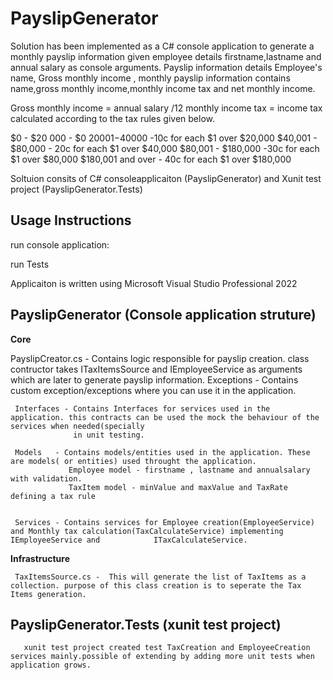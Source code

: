 # PayslipGenerator
Solution has been implemented as a C# console application to generate a monthly payslip information given employee details firstname,lastname and annual salary as console arguments. Payslip information details Employee's name, Gross monthly income , 
 monthly payslip information contains  name,gross monthly income,monthly income tax and net monthly income. 
 
 Gross monthly income = annual salary /12 
 monthly income tax = income tax calculated according to the tax rules given below. 
 
 $0 - $20 000 - $0
 $20001 -$40000 -10c for each $1 over $20,000
 $40,001 - $80,000 - 20c for each $1 over $40,000
 $80,001 - $180,000 -30c for each $1 over $80,000
 $180,001 and over - 40c for each $1 over $180,000
 

Soltuion consits of C# consoleapplicaiton (PayslipGenerator) and Xunit test project (PayslipGenerator.Tests)
## Usage Instructions
 run console application:
 
 run Tests

 Applicaiton is written using Microsoft Visual Studio Professional 2022 
 
 ## PayslipGenerator (Console application struture)
 
  **Core** 
  
  
  PayslipCreator.cs - Contains logic responsible for payslip creation. class contructor takes ITaxItemsSource and IEmployeeService as arguments which are later
                         to generate payslip information.
     Exceptions - Contains custom exception/exceptions where you can use it in the application.
                      
     Interfaces - Contains Interfaces for services used in the application. this contracts can be used the mock the behaviour of the services when needed(specially 
                  in unit testing.
     
     Models   - Contains models/entities used in the application. These are models( or entities) used throught the application. 
                 Employee model - firstname , lastname and annualsalary with validation.
                 TaxItem model - minValue and maxValue and TaxRate defining a tax rule 
                 
     
     Services - Contains services for Employee creation(EmployeeService) and Monthly tax calculation(TaxCalculateService) implementing IEmployeeService and            ITaxCalculateService.  
    
     
  **Infrastructure** 
     
     TaxItemsSource.cs -  This will generate the list of TaxItems as a collection. purpose of this class creation is to seperate the Tax Items generation. 
    
 ## PayslipGenerator.Tests (xunit test project)
       xunit test project created test TaxCreation and EmployeeCreation services mainly.possible of extending by adding more unit tests when application grows.  

